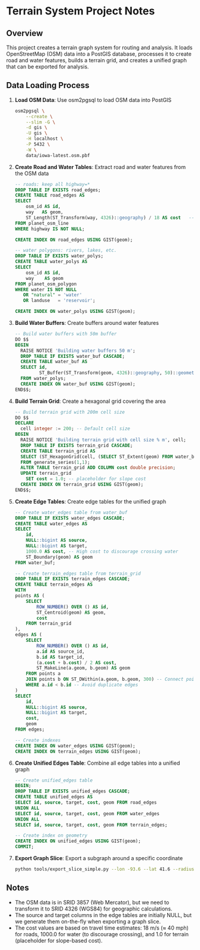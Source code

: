 # Terrain System Project Notes

## Overview

This project creates a terrain graph system for routing and analysis. It loads OpenStreetMap (OSM) data into a PostGIS database, processes it to create road and water features, builds a terrain grid, and creates a unified graph that can be exported for analysis.

## Data Loading Process

1. **Load OSM Data**: Use osm2pgsql to load OSM data into PostGIS
   ```bash
   osm2pgsql \
       --create \
       --slim -G \
       -d gis \
       -U gis \
       -H localhost \
       -P 5432 \
       -W \
       data/iowa-latest.osm.pbf
   ```

2. **Create Road and Water Tables**: Extract road and water features from the OSM data
   ```sql
   -- roads: keep all highway=*
   DROP TABLE IF EXISTS road_edges;
   CREATE TABLE road_edges AS
   SELECT
       osm_id AS id,
       way   AS geom,
       ST_Length(ST_Transform(way, 4326)::geography) / 18 AS cost   -- rough 18 m/s ≈ 40 mph
   FROM planet_osm_line
   WHERE highway IS NOT NULL;

   CREATE INDEX ON road_edges USING GIST(geom);

   -- water polygons: rivers, lakes, etc.
   DROP TABLE IF EXISTS water_polys;
   CREATE TABLE water_polys AS
   SELECT
       osm_id AS id,
       way    AS geom
   FROM planet_osm_polygon
   WHERE water IS NOT NULL
      OR "natural" = 'water'
      OR landuse   = 'reservoir';

   CREATE INDEX ON water_polys USING GIST(geom);
   ```

3. **Build Water Buffers**: Create buffers around water features
   ```sql
   -- Build water buffers with 50m buffer
   DO $$
   BEGIN
     RAISE NOTICE 'Building water buffers 50 m';
     DROP TABLE IF EXISTS water_buf CASCADE;
     CREATE TABLE water_buf AS
     SELECT id,
            ST_Buffer(ST_Transform(geom, 4326)::geography, 50)::geometry(MultiPolygon, 4326) AS geom
     FROM water_polys;
     CREATE INDEX ON water_buf USING GIST(geom);
   END$$;
   ```

4. **Build Terrain Grid**: Create a hexagonal grid covering the area
   ```sql
   -- Build terrain grid with 200m cell size
   DO $$
   DECLARE
     cell integer := 200; -- Default cell size
   BEGIN
     RAISE NOTICE 'Building terrain grid with cell size % m', cell;
     DROP TABLE IF EXISTS terrain_grid CASCADE;
     CREATE TABLE terrain_grid AS
     SELECT (ST_HexagonGrid(cell, (SELECT ST_Extent(geom) FROM water_buf))).geom AS geom
     FROM generate_series(1,1);
     ALTER TABLE terrain_grid ADD COLUMN cost double precision;
     UPDATE terrain_grid
       SET cost = 1.0; -- placeholder for slope cost
     CREATE INDEX ON terrain_grid USING GIST(geom);
   END$$;
   ```

5. **Create Edge Tables**: Create edge tables for the unified graph
   ```sql
   -- Create water_edges table from water_buf
   DROP TABLE IF EXISTS water_edges CASCADE;
   CREATE TABLE water_edges AS
   SELECT 
       id,
       NULL::bigint AS source,
       NULL::bigint AS target,
       1000.0 AS cost, -- High cost to discourage crossing water
       ST_Boundary(geom) AS geom
   FROM water_buf;

   -- Create terrain_edges table from terrain_grid
   DROP TABLE IF EXISTS terrain_edges CASCADE;
   CREATE TABLE terrain_edges AS
   WITH 
   points AS (
       SELECT 
           ROW_NUMBER() OVER () AS id,
           ST_Centroid(geom) AS geom,
           cost
       FROM terrain_grid
   ),
   edges AS (
       SELECT 
           ROW_NUMBER() OVER () AS id,
           a.id AS source_id,
           b.id AS target_id,
           (a.cost + b.cost) / 2 AS cost,
           ST_MakeLine(a.geom, b.geom) AS geom
       FROM points a
       JOIN points b ON ST_DWithin(a.geom, b.geom, 300) -- Connect points within 300m
       WHERE a.id < b.id -- Avoid duplicate edges
   )
   SELECT 
       id,
       NULL::bigint AS source,
       NULL::bigint AS target,
       cost,
       geom
   FROM edges;

   -- Create indexes
   CREATE INDEX ON water_edges USING GIST(geom);
   CREATE INDEX ON terrain_edges USING GIST(geom);
   ```

6. **Create Unified Edges Table**: Combine all edge tables into a unified graph
   ```sql
   -- Create unified_edges table
   BEGIN;
   DROP TABLE IF EXISTS unified_edges CASCADE;
   CREATE TABLE unified_edges AS
   SELECT id, source, target, cost, geom FROM road_edges
   UNION ALL
   SELECT id, source, target, cost, geom FROM water_edges
   UNION ALL
   SELECT id, source, target, cost, geom FROM terrain_edges;

   -- Create index on geometry
   CREATE INDEX ON unified_edges USING GIST(geom);
   COMMIT;
   ```

7. **Export Graph Slice**: Export a subgraph around a specific coordinate
   ```bash
   python tools/export_slice_simple.py --lon -93.6 --lat 41.6 --radius 5 --outfile iowa_slice.graphml
   ```

## Notes

- The OSM data is in SRID 3857 (Web Mercator), but we need to transform it to SRID 4326 (WGS84) for geographic calculations.
- The source and target columns in the edge tables are initially NULL, but we generate them on-the-fly when exporting a graph slice.
- The cost values are based on travel time estimates: 18 m/s (≈ 40 mph) for roads, 1000.0 for water (to discourage crossing), and 1.0 for terrain (placeholder for slope-based cost).
